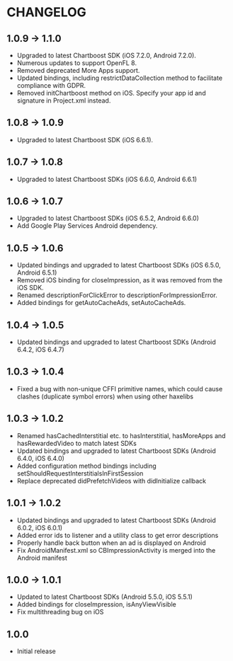 # CHANGELOG

## 1.0.9 -> 1.1.0
 * Upgraded to latest Chartboost SDK (iOS 7.2.0, Android 7.2.0).
 * Numerous updates to support OpenFL 8.
 * Removed deprecated More Apps support.
 * Updated bindings, including restrictDataCollection method to facilitate compliance with GDPR.
 * Removed initChartboost method on iOS. Specify your app id and signature in Project.xml instead.

## 1.0.8 -> 1.0.9
 * Upgraded to latest Chartboost SDK (iOS 6.6.1).

## 1.0.7 -> 1.0.8
 * Upgraded to latest Chartboost SDKs (iOS 6.6.0, Android 6.6.1)

## 1.0.6 -> 1.0.7
 * Upgraded to latest Chartboost SDKs (iOS 6.5.2, Android 6.6.0)
 * Add Google Play Services Android dependency.

## 1.0.5 -> 1.0.6
 * Updated bindings and upgraded to latest Chartboost SDKs (iOS 6.5.0, Android 6.5.1)
 * Removed iOS binding for closeImpression, as it was removed from the iOS SDK.
 * Renamed descriptionForClickError to descriptionForImpressionError.
 * Added bindings for getAutoCacheAds, setAutoCacheAds.

## 1.0.4 -> 1.0.5
 * Updated bindings and upgraded to latest Chartboost SDKs (Android 6.4.2, iOS 6.4.7)

## 1.0.3 -> 1.0.4
* Fixed a bug with non-unique CFFI primitive names, which could cause clashes (duplicate symbol errors) when using other haxelibs

## 1.0.3 -> 1.0.2
* Renamed hasCachedInterstitial etc. to hasInterstitial, hasMoreApps and hasRewardedVideo to match latest SDKs
* Updated bindings and upgraded to latest Chartboost SDKs (Android 6.4.0, iOS 6.4.0)
* Added configuration method bindings including setShouldRequestInterstitialsInFirstSession
* Replace deprecated didPrefetchVideos with didInitialize callback

## 1.0.1 -> 1.0.2
* Updated bindings and upgraded to latest Chartboost SDKs (Android 6.0.2, iOS 6.0.1)
* Added error ids to listener and a utility class to get error descriptions
* Properly handle back button when an ad is displayed on Android
* Fix AndroidManifest.xml so CBImpressionActivity is merged into the Android manifest

## 1.0.0 -> 1.0.1
* Updated to latest Chartboost SDKs (Android 5.5.0, iOS 5.5.1)
* Added bindings for closeImpression, isAnyViewVisible
* Fix multithreading bug on iOS

## 1.0.0
* Initial release
